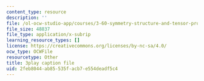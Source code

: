 ```yaml
---
content_type: resource
description: ''
file: /ol-ocw-studio-app/courses/3-60-symmetry-structure-and-tensor-properties-of-materials-fall-2005/2feb8044ab85535facb7e554deadf5c4_RoxLGn5VN4g.vtt
file_size: 48837
file_type: application/x-subrip
learning_resource_types: []
license: https://creativecommons.org/licenses/by-nc-sa/4.0/
ocw_type: OCWFile
resourcetype: Other
title: 3play caption file
uid: 2feb8044-ab85-535f-acb7-e554deadf5c4
---
```


